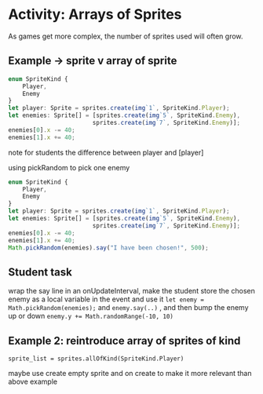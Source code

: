 # Activity: Arrays of Sprites

As games get more complex, the number of sprites used will often grow. 

## Example -> sprite v array of sprite

```typescript
enum SpriteKind {
    Player,
    Enemy
}
let player: Sprite = sprites.create(img`1`, SpriteKind.Player);
let enemies: Sprite[] = [sprites.create(img`5`, SpriteKind.Enemy),
                        sprites.create(img`7`, SpriteKind.Enemy)];
enemies[0].x -= 40;
enemies[1].x += 40;
```

note for students the difference between player and [player]

using pickRandom to pick one enemy

```typescript
enum SpriteKind {
    Player,
    Enemy
}
let player: Sprite = sprites.create(img`1`, SpriteKind.Player);
let enemies: Sprite[] = [sprites.create(img`5`, SpriteKind.Enemy),
                        sprites.create(img`7`, SpriteKind.Enemy)];
enemies[0].x -= 40;
enemies[1].x += 40;
Math.pickRandom(enemies).say("I have been chosen!", 500);
``` 

## Student task

wrap the say line in an onUpdateInterval, make the student store the chosen enemy as a local variable in the event and use it
`let enemy = Math.pickRandom(enemies);` and `enemy.say(..)`
, and then bump the enemy up or down
`enemy.y += Math.randomRange(-10, 10)`


## Example 2: reintroduce array of sprites of kind

`sprite_list = sprites.allOfKind(SpriteKind.Player)`

maybe use create empty sprite and on create to make it more relevant than above example